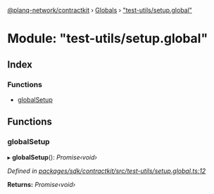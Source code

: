 [@planq-network/contractkit](../README.md) › [Globals](../globals.md) › ["test-utils/setup.global"](_test_utils_setup_global_.md)

# Module: "test-utils/setup.global"

## Index

### Functions

* [globalSetup](_test_utils_setup_global_.md#globalsetup)

## Functions

###  globalSetup

▸ **globalSetup**(): *Promise‹void›*

*Defined in [packages/sdk/contractkit/src/test-utils/setup.global.ts:12](https://github.com/planq-network/planq-sdk/blob/master/packages/sdk/contractkit/src/test-utils/setup.global.ts#L12)*

**Returns:** *Promise‹void›*
